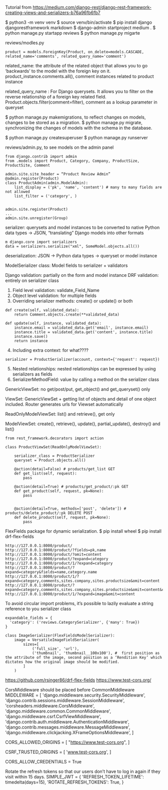 Tutorial from 
https://medium.com/django-rest/django-rest-framework-creating-views-and-serializers-b76a96fb6fb7

$ python3 -m venv venv
$ source venv/bin/activate
$ pip install django djangorestframework markdown
$ django-admin startproject medium .
$ python manage.py startapp reviews
$ python manage.py migarte

reviews/modles.py

```
product = models.ForeignKey(Product, on_delete=models.CASCADE, related_name='comments', related_query_name='comment')
```

related_name: the attribute of the related object that allows you to go ‘backwards’ to the model with the foreign key on it. 
product_instance.comments.all(), comment instances related to product instance

related_query_name : For Django querysets. It allows you to filter on the reverse relationship of a foreign key related field.
Product.objects.filter(comment=filter), comment as a lookup parameter in queryset

$ python manage.py makemigrations, to reflect changes on models, changes to be stored as a migration.
$ python manage.py migrate, synchronizing the changes of models with the schema in the database.

$ python manage.py createsuperuser
$ python manage.py runserver

reviews/admin.py, to see models on the admin panel
```
from django.contrib import admin
from .models import Product, Category, Company, ProductSize, ProductSite, Comment

admin.site.site_header = “Product Review Admin”
@admin.register(Product)
class ProductAdmin(admin.ModelAdmin):
    list_display = ('pk', 'name', 'content') # many to many fields are not allowed
    list_filter = ('category', )


admin.site.register(Product)
...
admin.site.unregister(Group)
```

serializer:  querysets and model instances to be converted to native Python data types -> JSON, “translating” Django models into other formats
```
m django.core import serializers
data = serializers.serialize("xml", SomeModel.objects.all())
```
deserialization: JSON -> Python data types -> queryset or model instance

ModelSerializer class: Model fields to serializer + validators

Django validation: partially on the form and model instance
DRF validation: entirely on serializer class
1. Field level validation: validate_Field_Name
2. Object level validation: for multiple fields
3. Overriding serializer methods: create() or update() or both
```
def create(self, validated_data):
    return Comment.objects.create(**validated_data)

def update(self, instance, validated_data):
    instance.email = validated_data.get('email', instance.email)
    instance.title = validated_data.get('content', instance.title)
    instance.save()
    return instance
```
4. Including extra context: for what????
```
serializer = ProductSerializer(account, context={'request': request})
```
5. Nested relationships: nested relationships can be expressed by using serializers as fields
6. SerializerMethodField: value by calling a method on the serializer class

GenericViewSet: no get/post/put, get_object() and get_queryset() only

ViewSet: GenericViewSet + getting list of objects and detail of one object included. Router generates urls for Viewset automatically

ReadOnlyModelViewSet: list() and retrieve(), get only

ModelViewSet: create(), retrieve(), update(), partial_update(), destroy() and list()


```
from rest_framework.decorators import action

class ProductViewSet(ReadOnlyModelViewSet):

    serializer_class = ProductSerializer
    queryset = Product.objects.all()
    
    @action(detail=False) # products/get_list GET
    def get_list(self, request):
        pass
      
    @action(detail=True) # products/get_product/:pk GET
    def get_product(self, request, pk=None):
        pass


    @action(detail=True, methods=['post', 'delete']) # products/delete_product/:pk DELETE POST
    def delete_product(self, request, pk=None):
        pass

```

FlexFields package for dynamic serialization.
$ pip install wheel
$ pip install drf-flex-fields
```
http://127.0.0.1:8000/product/
http://127.0.0.1:8000/product/?fields=pk,name
http://127.0.0.1:8000/product/?omit=content
http://127.0.0.1:8000/product/?expand=category
http://127.0.0.1:8000/product/1/?expand=category
http://127.0.0.1:8000/product/?expand=category&fields=name,category.name
http://127.0.0.1:8000/product/1/?expand=category,comments,sites.company,sites.productsize&omit=content
http://127.0.0.1:8000/product/?expand=category,comments,sites.company,sites.productsize&omit=content&category=4
http://127.0.0.1:8000/product/1/?expand=image&omit=content
```

To avoid circular import problems, it’s possible to lazily evaluate a string reference to you serializer class
```
expandable_fields = {
  'category': ('reviews.CategorySerializer', {'many': True})
}
``` 
```
class ImageSerializer(FlexFieldsModelSerializer):
    image = VersatileImageFieldSerializer(
        sizes=[
            ('full_size', 'url'),
            ('thumbnail', 'thumbnail__100x100'), #  first position as the attribute of the image, second position as a ‘Rendition Key’ which dictates how the original image should be modified.
        ]
    )

```

https://github.com/rsinger86/drf-flex-fields
https://www.test-cors.org/

CorsMiddleware should be placed before CommonMiddleware 
MIDDLEWARE = [
    'django.middleware.security.SecurityMiddleware',
    'django.contrib.sessions.middleware.SessionMiddleware',
    'corsheaders.middleware.CorsMiddleware',
    'django.middleware.common.CommonMiddleware',
    'django.middleware.csrf.CsrfViewMiddleware',
    'django.contrib.auth.middleware.AuthenticationMiddleware',
    'django.contrib.messages.middleware.MessageMiddleware',
    'django.middleware.clickjacking.XFrameOptionsMiddleware',
]

CORS_ALLOWED_ORIGINS = [
    "https://www.test-cors.org",
]

CSRF_TRUSTED_ORIGINS = [
    'www.test-cors.org',
]

CORS_ALLOW_CREDENTIALS = True

Rotate the refresh tokens so that our users don’t have to log in again if they visit within 15 days.
SIMPLE_JWT = {
    'REFRESH_TOKEN_LIFETIME': timedelta(days=15),
    'ROTATE_REFRESH_TOKENS': True,
}